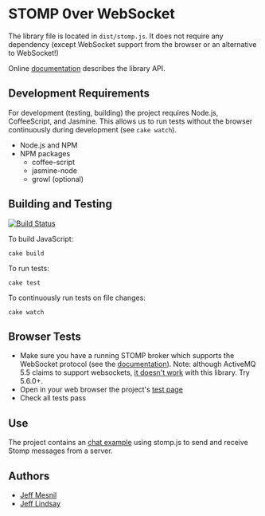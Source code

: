 # STOMP 0ver WebSocket 

The library file is located in `dist/stomp.js`.
It does not require any dependency (except WebSocket support from the browser or an alternative to WebSocket!)

Online [documentation][doc] describes the library API.

## Development Requirements
For development (testing, building) the project requires Node.js, CoffeeScript, and Jasmine. This allows us to run tests without the browser continuously during development (see `cake watch`). 

 * Node.js and NPM
 * NPM packages
   * coffee-script
   * jasmine-node
   * growl (optional)

## Building and Testing

[![Build Status](https://secure.travis-ci.org/jmesnil/stomp-websocket.png)](http://travis-ci.org/jmesnil/stomp-websocket)

To build JavaScript:

    cake build

To run tests:

    cake test

To continuously run tests on file changes:

    cake watch


## Browser Tests

* Make sure you have a running STOMP broker which supports the WebSocket protocol
 (see the [documentation][doc]). Note: although ActiveMQ 5.5 claims to support websockets, [it doesn't work](http://github.com/jmesnil/stomp-websocket/issues/25) with this library. Try 5.6.0+.
* Open in your web browser the project's [test page](browsertests/index.html)
* Check all tests pass

## Use

The project contains an [chat example](example/chat/index.html) using stomp.js
to send and receive Stomp messages from a server.

## Authors

 * [Jeff Mesnil](http://jmesnil.net/)
 * [Jeff Lindsay](http://github.com/progrium)

[doc]: http://jmesnil.net/stomp-websocket/doc/
